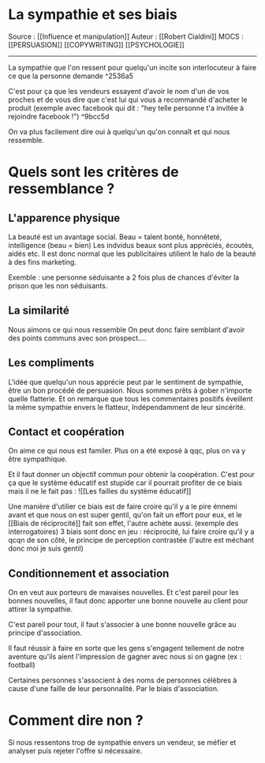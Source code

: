 # La sympathie et ses biais
 
Source : [[Influence et manipulation]] 
Auteur : [[Robert Cialdini]]
MOCS : [[PERSUASION]] [[COPYWRITING]] [[PSYCHOLOGIE]]
***

La sympathie que l'on ressent pour quelqu'un incite son interlocuteur à faire ce que la personne demande ^2536a5

C'est pour ça que les vendeurs essayent d'avoir le nom d'un de vos proches et de vous dire que c'est lui qui vous a recommandé d'acheter le produit (exemple avec facebook qui dit : "hey telle personne t'a invitée à rejoindre facebook !") ^9bcc5d

On va plus facilement dire oui à quelqu'un qu'on connaît et qui nous ressemble.

# Quels sont les critères de ressemblance ?

## L'apparence physique
La beauté est un avantage social.
Beau = talent bonté, honnêteté, intelligence
(beau = bien)
Les indvidus beaux sont plus appréciés, écoutés, aidés etc.
Il est donc normal que les publicitaires utilient le halo de la beauté à des fins marketing.

Exemble : une personne séduisante a 2 fois plus de chances d'éviter la prison que les non séduisants.

## La similarité
Nous aimons ce qui nous ressemble
On peut donc faire semblant d'avoir des points communs avec son prospect....

## Les compliments
L'idée que quelqu'un nous apprécie peut par le sentiment de sympathie, être un bon procédé de persuasion.
Nous sommes prêts à gober n'importe quelle flatterie.
Et on remarque que tous les commentaires positifs éveillent la même sympathie envers le flatteur, Indépendamment de leur sincérité.

## Contact et coopération
On aime ce qui nous est familer.
Plus on a été exposé à qqc, plus on va y être sympathique.

Et il faut donner un objectif commun pour obtenir la coopération.
C'est pour ça que le système éducatif est stupide car il pourrait profiter de ce biais mais il ne le fait pas :
![[Les failles du système éducatif]]

Une manière d'utilier ce biais est de faire croire qu'il y a le pire énnemi avant et que nous on est super gentil, qu'on fait un effort pour eux, et le [[Biais de réciprocité]] fait son effet, l'autre achète aussi.
(exemple des interrogatoires)
3 biais sont donc en jeu : réciprocité, lui faire croire qu'il y a qcqn de son côté, le principe de perception contrastée (l'autre est méchant donc moi je suis gentil)

## Conditionnement et association
On en veut aux porteurs de mavaises nouvelles.
Et c'est pareil pour les bonnes nouvelles, il faut donc apporter une bonne nouvelle au client pour attirer la sympathie.

C'est pareil pour tout, il faut s'associer à une bonne nouvelle grâce au principe d'association.

Il faut réussir à faire en sorte que les gens s'engagent tellement de notre aventure qu'ils aient l'impression de gagner avec nous si on gagne (ex : football)

Certaines personnes s'associent à des noms de personnes célèbres à cause d'une faille de leur personnalité. Par le biais d'association.

# Comment dire non ?
Si nous ressentons trop de sympathie envers un vendeur, se méfier et analyser puis rejeter l'offre si nécessaire.